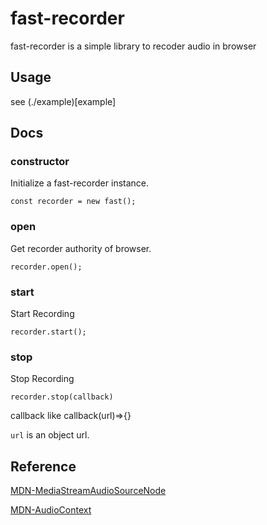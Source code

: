 # fast-recorder

fast-recorder is a simple library to recoder audio in browser

## Usage

see (./example)[example]

## Docs

### constructor

Initialize a fast-recorder instance.

```
const recorder = new fast();
```

### open

Get recorder authority of browser.

```
recorder.open();
```

### start

Start Recording
```
recorder.start();
```


### stop

Stop Recording

```
recorder.stop(callback)
```

callback like callback(url)=>{}

`url` is an object url.

## Reference
[MDN-MediaStreamAudioSourceNode](https://developer.mozilla.org/en-US/docs/Web/API/MediaStreamAudioSourceNode)

[MDN-AudioContext](https://developer.mozilla.org/en-US/docs/Web/API/AudioContext)
